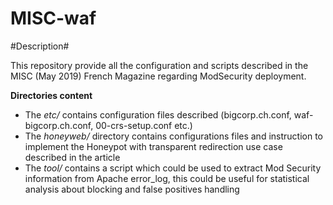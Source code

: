 # MISC-waf

#Description#

This repository provide all the configuration and scripts described in the MISC (May 2019) French Magazine regarding ModSecurity deployment.

**Directories content**
- The *etc/* contains configuration files described (bigcorp.ch.conf, waf-bigcorp.ch.conf, 00-crs-setup.conf etc.)
- The *honeyweb/* directory contains configurations files and instruction to implement the Honeypot with transparent redirection use case described in the article
- The *tool/* contains a script which could be used to extract Mod Security information from Apache error_log, this could be useful for statistical analysis about blocking and false positives handling
